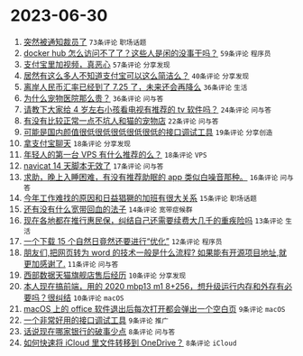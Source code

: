 # 2023-06-30

1. [突然被通知裁员了](https://www.v2ex.com/t/952885) `73条评论` `职场话题`
1. [docker hub 怎么访问不了了？这些人是闲的没事干吗？](https://www.v2ex.com/t/952876) `59条评论` `程序员`
1. [支付宝里加视频，真恶心](https://www.v2ex.com/t/952879) `57条评论` `分享发现`
1. [居然有这么多人不知道支付宝可以这么简洁么？](https://www.v2ex.com/t/952919) `40条评论` `分享发现`
1. [离岸人民币汇率已经到了 7.25 了，未来还会再降么](https://www.v2ex.com/t/952927) `36条评论` `生活`
1. [为什么宠物医院那么贵？](https://www.v2ex.com/t/952915) `36条评论` `问与答`
1. [请教下大家给 4 岁左右小孩看电视有推荐的 tv 软件吗？](https://www.v2ex.com/t/952864) `24条评论` `问与答`
1. [有没有比较正常一点不坑人和猫的宠物店](https://www.v2ex.com/t/952871) `22条评论` `问与答`
1. [可能是国内颜值很低很低很低很低很低的接口调试工具](https://www.v2ex.com/t/952875) `19条评论` `分享创造`
1. [拿支付宝聊天](https://www.v2ex.com/t/952899) `18条评论` `分享发现`
1. [年轻人的第一台 VPS 有什么推荐的么？](https://www.v2ex.com/t/952888) `18条评论` `VPS`
1. [navicat 14 天脚本无效了](https://www.v2ex.com/t/952939) `17条评论` `问与答`
1. [求助，晚上入睡困难，有没有推荐助眠的 app 类似白噪音那种。](https://www.v2ex.com/t/952933) `16条评论` `问与答`
1. [今年工作难找的原因和日益猖獗的加班有很大关系](https://www.v2ex.com/t/952962) `15条评论` `职场话题`
1. [还有没有什么宽带回血的法子](https://www.v2ex.com/t/952865) `14条评论` `宽带症候群`
1. [现在各地都在推行惠民保，纠结自己还需要续费大几千的重疾险吗](https://www.v2ex.com/t/952934) `13条评论` `生活`
1. [一个下载 15 个自然日竟然还要进行“优化”](https://www.v2ex.com/t/952963) `12条评论` `程序员`
1. [朋友们,把网页转为 word 的技术一般是什么流程? 如果能有开源项目地址,就更加感谢了.](https://www.v2ex.com/t/952894) `11条评论` `问与答`
1. [西部数据天猫旗舰店售后经历](https://www.v2ex.com/t/952895) `10条评论` `分享发现`
1. [本人现在搞前端，用的 2020 mbp13 m1 8+256，想升级运行内存和外存有必要吗？很纠结](https://www.v2ex.com/t/952889) `10条评论` `macOS`
1. [macOS 上的 office 软件退出后每次打开都会弹出一个空白页](https://www.v2ex.com/t/952912) `9条评论` `macOS`
1. [一个非常好用的接口调试工具](https://www.v2ex.com/t/952896) `9条评论` `推广`
1. [话说现在哪家银行的破事少点](https://www.v2ex.com/t/952967) `8条评论` `问与答`
1. [如何快速将 iCloud 里文件转移到 OneDrive？](https://www.v2ex.com/t/952920) `8条评论` `iCloud`
